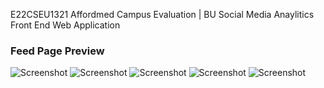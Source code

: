 E22CSEU1321
Affordmed Campus Evaluation | BU
Social Media Anaylitics Front End Web Application

### Feed Page Preview  

![Screenshot](https://raw.githubusercontent.com/your-username/your-repo/main/Screenshot%202025-04-04%20124722.png)
![Screenshot](https://raw.githubusercontent.com/your-username/your-repo/main/Screenshot%202025-04-04%20124816.png)
![Screenshot](https://raw.githubusercontent.com/your-username/your-repo/main/Screenshot%202025-04-04%20124841.png)
![Screenshot](https://raw.githubusercontent.com/your-username/your-repo/main/Screenshot%202025-04-04%20124956.png)
![Screenshot](https://raw.githubusercontent.com/your-username/your-repo/main/Screenshot%202025-04-04%20125009.png)
